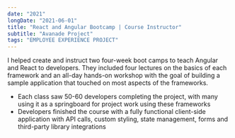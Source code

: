 ```yaml
---
date: "2021"
longDate: "2021-06-01"
title: "React and Angular Bootcamp | Course Instructor"
subtitle: "Avanade Project"
tags: "EMPLOYEE EXPERIENCE PROJECT"
---
```


I helped create and instruct two four-week boot camps to teach Angular and React to developers. They included four lectures on the basics of each framework and an all-day hands-on workshop with the goal of building a sample application that touched on most aspects of the frameworks.
- Each class saw 50-60 developers completing the project, with many using it as a springboard for project work using these frameworks
- Developers finished the course with a fully functional client-side application with API calls, custom styling, state management, forms and third-party library integrations 
